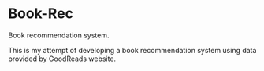 # Book-Rec
Book recommendation system.

This is my attempt of developing a book recommendation system using data provided by GoodReads website.
